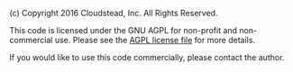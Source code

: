 (c) Copyright 2016 Cloudstead, Inc. All Rights Reserved.

This code is licensed under the GNU AGPL for non-profit and non-commercial use.
Please see the [AGPL license file](LICENSE_AGPL.txt) for more details.
 
If you would like to use this code commercially, please contact the author.
